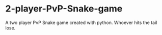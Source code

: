 # 2-player-PvP-Snake-game
A two player PvP Snake game created with python. Whoever hits the tail lose.
